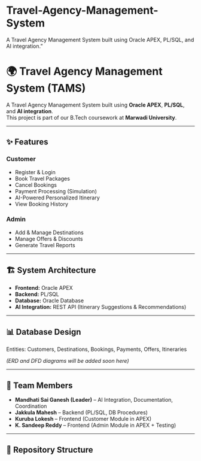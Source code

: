 # Travel-Agency-Management-System
A Travel Agency Management System built using Oracle APEX, PL/SQL, and AI integration.”

# 🌍 Travel Agency Management System (TAMS)

A Travel Agency Management System built using **Oracle APEX**, **PL/SQL**, and **AI integration**.  
This project is part of our B.Tech coursework at **Marwadi University**.  

---

## ✨ Features

### Customer
- Register & Login
- Book Travel Packages
- Cancel Bookings
- Payment Processing (Simulation)
- AI-Powered Personalized Itinerary
- View Booking History

### Admin
- Add & Manage Destinations
- Manage Offers & Discounts
- Generate Travel Reports

---

## 🏗️ System Architecture
- **Frontend:** Oracle APEX  
- **Backend:** PL/SQL  
- **Database:** Oracle Database  
- **AI Integration:** REST API (Itinerary Suggestions & Recommendations)  

---

## 📊 Database Design
Entities: Customers, Destinations, Bookings, Payments, Offers, Itineraries  

*(ERD and DFD diagrams will be added soon here)*  

---

## 🚀 Team Members
- **Mandhati Sai Ganesh (Leader)** – AI Integration, Documentation, Coordination  
- **Jakkula Mahesh** – Backend (PL/SQL, DB Procedures)  
- **Kuruba Lokesh** – Frontend (Customer Module in APEX)  
- **K. Sandeep Reddy** – Frontend (Admin Module in APEX + Testing)  

---

## 📂 Repository Structure
